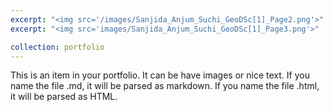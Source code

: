 ```yaml
---
excerpt: "<img src='/images/Sanjida_Anjum_Suchi_GeoDSc[1]_Page2.png'>"
excerpt: "<img src='images/Sanjida_Anjum_Suchi_GeoDSc[1]_Page3.png'>"

collection: portfolio
---
```


This is an item in your portfolio. It can be have images or nice text. If you name the file .md, it will be parsed as markdown. If you name the file .html, it will be parsed as HTML. 
